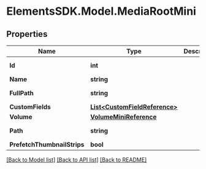 # ElementsSDK.Model.MediaRootMini

## Properties

Name | Type | Description | Notes
------------ | ------------- | ------------- | -------------
**Id** | **int** |  | [optional] [readonly] 
**Name** | **string** |  | 
**FullPath** | **string** |  | [optional] [readonly] 
**CustomFields** | [**List&lt;CustomFieldReference&gt;**](CustomFieldReference.md) |  | [optional] 
**Volume** | [**VolumeMiniReference**](VolumeMiniReference.md) |  | 
**Path** | **string** |  | [optional] [readonly] 
**PrefetchThumbnailStrips** | **bool** |  | [optional] 

[[Back to Model list]](../README.md#documentation-for-models) [[Back to API list]](../README.md#documentation-for-api-endpoints) [[Back to README]](../README.md)

